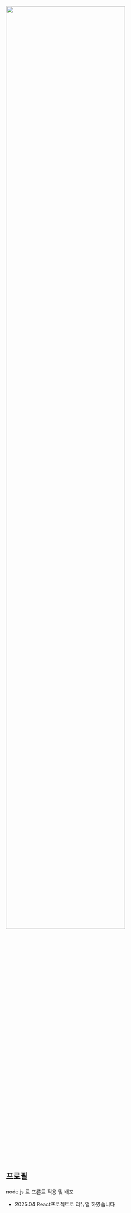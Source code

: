 <img width="80%" src="https://user-images.githubusercontent.com/88638457/211121330-2d3f98bb-3e8f-42bf-8056-018ffdac4f62.png"/>


## 프로필

node.js 로 프론트 적용 및 배포

+ 2025.04 React프로젝트로 리뉴얼 하였습니다
